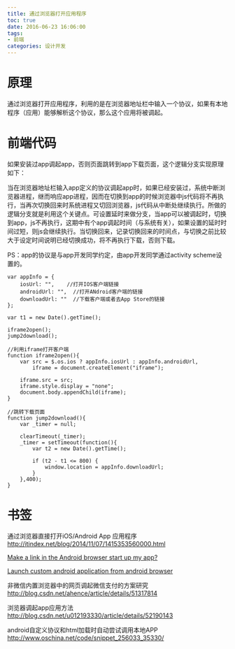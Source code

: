```yaml
---
title: 通过浏览器打开应用程序
toc: true
date: 2016-06-23 16:06:00
tags:
- 前端
categories: 设计开发
---
```

# 原理
通过浏览器打开应用程序，利用的是在浏览器地址栏中输入一个协议，如果有本地程序（应用）能够解析这个协议，那么这个应用将被调起。

<!--more-->

# 前端代码
如果安装过app调起app，否则页面跳转到app下载页面，这个逻辑分支实现原理如下：

当在浏览器地址栏输入app定义的协议调起app时，如果已经安装过，系统中断浏览器进程，继而响应app进程，因而在切换到app的时候浏览器中js代码将不再执行，当再次切换回来时系统进程又切回浏览器，js代码从中断处继续执行。所做的逻辑分支就是利用这个关键点。可设置延时来做分支，当app可以被调起时，切换到app，js不再执行，这期中有个app调起时间（与系统有关），如果设置的延时时间过短，则js会继续执行。当切换回来，记录切换回来的时间点，与切换之前比较大于设定时间说明已经切换成功，将不再执行下载，否则下载。

PS：app的协议是与app开发同学约定，由app开发同学通过activity scheme设置的。

```
var appInfo = {
    iosUrl: "",    //打开IOS客户端链接
    androidUrl: "",  //打开ANdroid客户端的链接
    downloadUrl: ""  //下载客户端或者去App Store的链接
};

var t1 = new Date().getTime();

iframe2open();
jump2download();

//利用iframe打开客户端
function iframe2open(){
    var src = $.os.ios ? appInfo.iosUrl : appInfo.androidUrl,
        iframe = document.createElement("iframe");

    iframe.src = src;
    iframe.style.display = "none";
    document.body.appendChild(iframe); 
} 

//跳转下载页面
function jump2download(){
    var _timer = null;

    clearTimeout(_timer);
    _timer = setTimeout(function(){
        var t2 = new Date().getTime();

        if (t2 - t1 <= 800) {
            window.location = appInfo.downloadUrl;
        }
    },400);
}
```

# 书签
通过浏览器直接打开iOS/Android App 应用程序
http://itindex.net/blog/2014/11/07/1415353560000.html

[Make a link in the Android browser start up my app?](http://stackoverflow.com/questions/3469908/make-a-link-in-the-android-browser-start-up-my-app)

[Launch custom android application from android browser](http://stackoverflow.com/questions/2958701/launch-custom-android-application-from-android-browser)

非微信内置浏览器中的网页调起微信支付的方案研究
http://blog.csdn.net/ahence/article/details/51317814

浏览器调起app应用方法
http://blog.csdn.net/u012193330/article/details/52190143

android自定义协议和html加载时自动尝试调用本地APP
http://www.oschina.net/code/snippet_256033_35330/